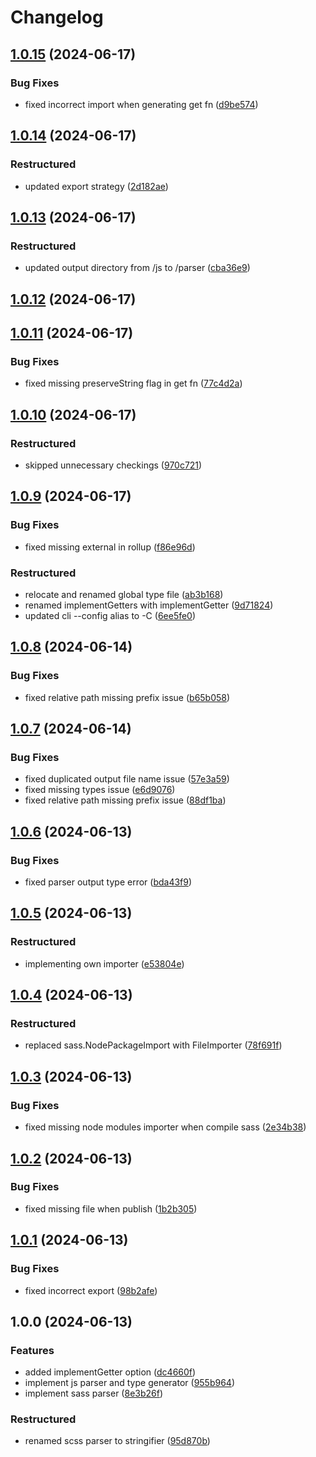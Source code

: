# Changelog

## [1.0.15](https://github.com/chore-dev/sass2ts/compare/v1.0.14...v1.0.15) (2024-06-17)

### Bug Fixes

- fixed incorrect import when generating get fn
  ([d9be574](https://github.com/chore-dev/sass2ts/commit/d9be5740803d96692f804b84e7694363efea0106))

## [1.0.14](https://github.com/chore-dev/sass2ts/compare/v1.0.13...v1.0.14) (2024-06-17)

### Restructured

- updated export strategy
  ([2d182ae](https://github.com/chore-dev/sass2ts/commit/2d182ae6faa6c7e292029f541ed76de8b85310d5))

## [1.0.13](https://github.com/chore-dev/sass2ts/compare/v1.0.12...v1.0.13) (2024-06-17)

### Restructured

- updated output directory from /js to /parser
  ([cba36e9](https://github.com/chore-dev/sass2ts/commit/cba36e9f095c6b7164680a4d49684d3c7ff6d338))

## [1.0.12](https://github.com/chore-dev/sass2ts/compare/v1.0.11...v1.0.12) (2024-06-17)

## [1.0.11](https://github.com/chore-dev/sass2ts/compare/v1.0.10...v1.0.11) (2024-06-17)

### Bug Fixes

- fixed missing preserveString flag in get fn
  ([77c4d2a](https://github.com/chore-dev/sass2ts/commit/77c4d2a8cec845360ac214448a85557ea116cb12))

## [1.0.10](https://github.com/chore-dev/sass2ts/compare/v1.0.9...v1.0.10) (2024-06-17)

### Restructured

- skipped unnecessary checkings
  ([970c721](https://github.com/chore-dev/sass2ts/commit/970c721c7a9baa6f811bb03d57a7dae822bbc9b7))

## [1.0.9](https://github.com/chore-dev/sass2ts/compare/v1.0.8...v1.0.9) (2024-06-17)

### Bug Fixes

- fixed missing external in rollup
  ([f86e96d](https://github.com/chore-dev/sass2ts/commit/f86e96dab3a9271b60b8fdca5c35e43d11ac10b2))

### Restructured

- relocate and renamed global type file
  ([ab3b168](https://github.com/chore-dev/sass2ts/commit/ab3b16819b67aa0b0f7adb219ec964d094f571ce))
- renamed implementGetters with implementGetter
  ([9d71824](https://github.com/chore-dev/sass2ts/commit/9d718243108223f44750548928d0360c3c7ef67e))
- updated cli --config alias to -C
  ([6ee5fe0](https://github.com/chore-dev/sass2ts/commit/6ee5fe0a11d4d2b72f79e75eff3626c93b0efbde))

## [1.0.8](https://github.com/chore-dev/sass2ts/compare/v1.0.7...v1.0.8) (2024-06-14)

### Bug Fixes

- fixed relative path missing prefix issue
  ([b65b058](https://github.com/chore-dev/sass2ts/commit/b65b05872ecc14e23a255f95df2f15fa6a36dd5f))

## [1.0.7](https://github.com/chore-dev/sass2ts/compare/v1.0.6...v1.0.7) (2024-06-14)

### Bug Fixes

- fixed duplicated output file name issue
  ([57e3a59](https://github.com/chore-dev/sass2ts/commit/57e3a59f1194aa97ad3ddad99d9bd15770453d54))
- fixed missing types issue
  ([e6d9076](https://github.com/chore-dev/sass2ts/commit/e6d90766365a5c45ea07ad304799e8050ecf19ba))
- fixed relative path missing prefix issue
  ([88df1ba](https://github.com/chore-dev/sass2ts/commit/88df1badd60698c004d58f8cc9c5093e2e4107c4))

## [1.0.6](https://github.com/chore-dev/sass2ts/compare/v1.0.5...v1.0.6) (2024-06-13)

### Bug Fixes

- fixed parser output type error
  ([bda43f9](https://github.com/chore-dev/sass2ts/commit/bda43f924eb1990a08359930e56a583f69e09aa6))

## [1.0.5](https://github.com/chore-dev/sass2ts/compare/v1.0.4...v1.0.5) (2024-06-13)

### Restructured

- implementing own importer
  ([e53804e](https://github.com/chore-dev/sass2ts/commit/e53804efa079ed4c6fc11400938ba75cf89863f7))

## [1.0.4](https://github.com/chore-dev/sass2ts/compare/v1.0.3...v1.0.4) (2024-06-13)

### Restructured

- replaced sass.NodePackageImport with FileImporter
  ([78f691f](https://github.com/chore-dev/sass2ts/commit/78f691fec7aa125039cdc3f2e93cd2a7ae0af1ea))

## [1.0.3](https://github.com/chore-dev/sass2ts/compare/v1.0.2...v1.0.3) (2024-06-13)

### Bug Fixes

- fixed missing node modules importer when compile sass
  ([2e34b38](https://github.com/chore-dev/sass2ts/commit/2e34b38f441540d4c3c0ae5e789677e2caaea10c))

## [1.0.2](https://github.com/chore-dev/sass2ts/compare/v1.0.1...v1.0.2) (2024-06-13)

### Bug Fixes

- fixed missing file when publish
  ([1b2b305](https://github.com/chore-dev/sass2ts/commit/1b2b305f20c5f35f892c72d7c5d0f53eab90c2da))

## [1.0.1](https://github.com/chore-dev/sass2ts/compare/v1.0.0...v1.0.1) (2024-06-13)

### Bug Fixes

- fixed incorrect export
  ([98b2afe](https://github.com/chore-dev/sass2ts/commit/98b2afe33cbeb403629e52514311825dba990da7))

## 1.0.0 (2024-06-13)

### Features

- added implementGetter option
  ([dc4660f](https://github.com/chore-dev/sass2ts/commit/dc4660ff43b84fd80d997bb743ee19d6d4e5d37f))
- implement js parser and type generator
  ([955b964](https://github.com/chore-dev/sass2ts/commit/955b96477a25e48f835668cd54c114e675a58265))
- implement sass parser
  ([8e3b26f](https://github.com/chore-dev/sass2ts/commit/8e3b26fcb1f8d102ef1481e399dbff4b78a21242))

### Restructured

- renamed scss parser to stringifier
  ([95d870b](https://github.com/chore-dev/sass2ts/commit/95d870bde6d87e84617a7c283490085e16323b12))
